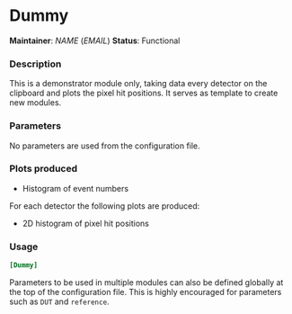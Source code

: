 # Dummy
**Maintainer**: *NAME* (*EMAIL*)
**Status**: Functional

### Description
This is a demonstrator module only, taking data every detector on the clipboard and plots the pixel hit positions.
It serves as template to create new modules.

### Parameters
No parameters are used from the configuration file.

### Plots produced
* Histogram of event numbers

For each detector the following plots are produced:

* 2D histogram of pixel hit positions

### Usage
```toml
[Dummy]

```
Parameters to be used in multiple modules can also be defined globally at the top of the configuration file. This is highly encouraged for parameters such as `DUT` and `reference`.
